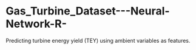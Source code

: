# Gas_Turbine_Dataset---Neural-Network-R-
Predicting turbine energy yield (TEY) using ambient variables as features.
